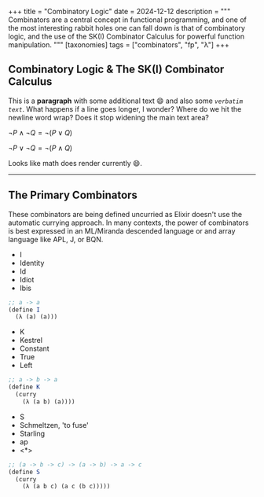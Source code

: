 +++
title       = "Combinatory Logic"
date        = 2024-12-12
description = """
Combinators are a central concept in functional programming, and one of the most interesting
rabbit holes one can fall down is that of combinatory logic, and the use of the SK(I) Combinator
Calculus for powerful function manipulation.
"""
[taxonomies]
tags = ["combinators", "fp", "λ"]
+++

## Combinatory Logic & The SK(I) Combinator Calculus

This is a **paragraph** with some additional text 😄 and also some _`verbatim text`_. What happens if a line goes longer, I wonder? Where do we hit the newline word wrap? Does it stop widening the main text area?

$\lnot P \land \lnot Q = \lnot (P \lor Q)$

$\lnot P \lor \lnot Q = \lnot (P \land Q)$

Looks like math does render currently 😄.

---

## The Primary Combinators

These combinators are being defined uncurried as Elixir doesn't use the automatic currying approach.
In many contexts, the power of combinators is best expressed in an ML/Miranda descended language or
and array language like APL, J, or BQN.

- I
- Identity
- Id
- Idiot
- Ibis

<!--can do `elixir,linenos,linenostart=10,hl_lines=3-4 8-9,hide_lines=2 7`-->

```scm
;; a -> a
(define I
  (λ (a) (a)))
```

- K
- Kestrel
- Constant
- True
- Left

```scm
;; a -> b -> a
(define K
  (curry 
    (λ (a b) (a))))
```

- S
- Schmeltzen, 'to fuse'
- Starling
- ap
- <\*>

```scm
;; (a -> b -> c) -> (a -> b) -> a -> c
(define S
  (curry 
    (λ (a b c) (a c (b c)))))
```
